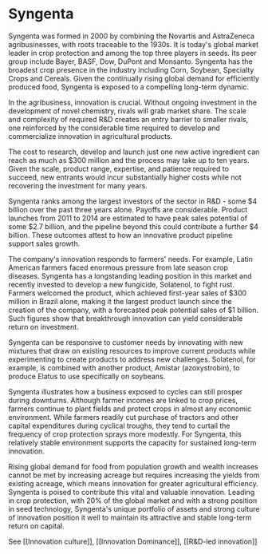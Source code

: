 # Syngenta
Syngenta was formed in 2000 by combining the Novartis and AstraZeneca agribusinesses, with roots traceable to the 1930s. It is today's global market leader in crop protection and among the top three players in seeds. Its peer group include Bayer, BASF, Dow, DuPont and Monsanto. Syngenta has the broadest crop presence in the industry including Corn, Soybean, Specialty Crops and Cereals. Given the continually rising global demand for efficiently produced food, Syngenta is exposed to a compelling long-term dynamic. 

In the agribusiness, innovation is crucial. Without ongoing investment in the development of novel chemistry, rivals will grab market share. The scale and complexity of required R&D creates an entry barrier to smaller rivals, one reinforced by the considerable time required to develop and commercialize innovation in agricultural products. 

The cost to research, develop and launch just one new active ingredient can reach as much as $300 million and the process may take up to ten years. Given the scale, product range, expertise, and patience required to succeed, new entrants would incur substantially higher costs while not recovering the investment for many years.

Syngenta ranks among the largest investors of the sector in R&D - some $4 billion over the past three years alone. Payoffs are considerable. Product launches from 2011 to 2014 are estimated to have peak sales potential of some $2.7 billion, and the pipeline beyond this could contribute a further $4 billion. These outcomes attest to how an innovative product pipeline support sales growth.

The company's innovation responds to farmers' needs. For example, Latin American farmers faced enormous pressure from late season crop diseases. Syngenta has a longstanding leading position in this market and recently invested to develop a new fungicide, Solatenol, to fight rust. Farmers welcomed the product, which achieved first-year sales of $300 million  in Brazil alone, making it the largest product launch since the creation of the company, with a forecasted peak potential sales of $1 billion.  Such figures show that breakthrough innovation can yield considerable return on investment.

Syngenta can be responsive to customer needs by innovating with new mixtures that draw on existing resources to improve current products while experimenting to create products to address new challenges. Solatenol, for example, is combined with another product, Amistar (azoxystrobin), to produce Elatus to use specifically on soybeans. 

Syngenta illustrates how a business exposed to cycles can still prosper during downturns. Although farmer incomes are linked to crop prices, farmers continue to plant fields and protect crops in almost any economic environment. While farmers readily cut purchase of tractors and other capital expenditures during cyclical troughs, they tend to curtail the frequency of crop protection sprays more modestly. For Syngenta, this relatively stable environment supports the capacity for sustained long-term innovation.

Rising global demand for food from population growth and wealth increases cannot be met by increasing acreage but requires increasing the yields from existing acreage, which means innovation for greater agricultural efficiency.  Syngenta is poised to contribute this vital and valuable innovation. Leading in crop protection, with 20% of the global market and with a strong position in seed technology, Syngenta's unique portfolio of assets and strong culture of innovation position it well to maintain its attractive and stable long-term return on capital.

See [[Innovation culture]], [[Innovation Dominance]], [[R&D-led innovation]]

